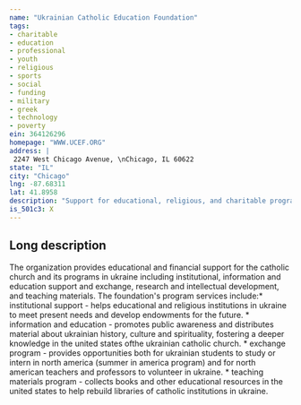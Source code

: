 ```yaml
---
name: "Ukrainian Catholic Education Foundation"
tags:
- charitable
- education
- professional
- youth
- religious
- sports
- social
- funding
- military
- greek
- technology
- poverty
ein: 364126296
homepage: "WWW.UCEF.ORG"
address: |
 2247 West Chicago Avenue, \nChicago, IL 60622
state: "IL"
city: "Chicago"
lng: -87.68311
lat: 41.8958
description: "Support for educational, religious, and charitable programs concerning ukrainian catholics. "
is_501c3: X
---
```


## Long description

The organization provides educational and financial support for the catholic church and its programs in ukraine including institutional, information and education support and exchange, research and intellectual development, and teaching materials. The foundation's program services include:* institutional support - helps educational and religious institutions in ukraine to meet present needs and develop endowments for the future. * information and education - promotes public awareness and distributes material about ukrainian history, culture and spirituality, fostering a deeper knowledge in the united states ofthe ukrainian catholic church. * exchange program - provides opportunities both for ukrainian students to study or intern in north america (summer in america program) and for north american teachers and professors to volunteer in ukraine. * teaching materials program - collects books and other educational resources in the united states to help rebuild libraries of catholic institutions in ukraine. 
